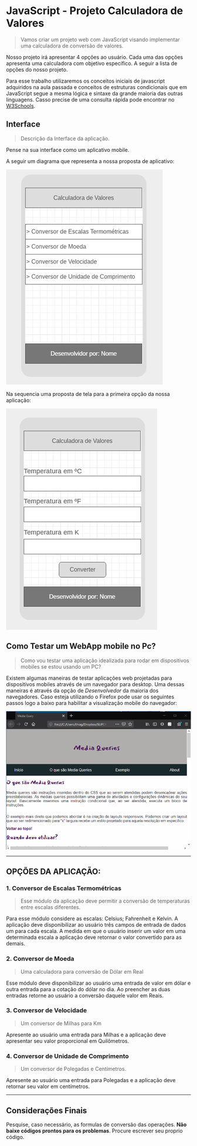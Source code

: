 # JavaScript - Projeto Calculadora de Valores

> Vamos criar um projeto web com JavaScript visando implementar uma calculadora de conversão de valores.

Nosso projeto irá apresentar 4 opções ao usuário. Cada uma das opções apresenta uma calculadora com objetivo específico. A seguir a lista de opções do nosso projeto.

Para esse trabalho utilizaremos os conceitos iniciais de javascript adquiridos na aula passada e conceitos de estruturas condicionais que em JavaScript segue a mesma lógica e sintaxe da grande maioria das outras linguagens. Casso precise de uma consulta rápida pode encontrar no [W3Schools](https://www.w3schools.com/js/js_if_else.asp).

## Interface

> Descrição da Interface da aplicação.

Pense na sua interface como um aplicativo mobile.

A seguir um diagrama que representa a nossa proposta de aplicativo:

![Diagrama da Interface Inicial](01.png)

Na sequencia uma proposta de tela para a primeira opção da nossa aplicação:

![Tela: Conversor de Escalas](02.png)

## Como Testar um WebApp mobile no Pc?

> Como vou testar uma aplicação idealizada para rodar em dispositivos mobiles se estou usando um PC?

Existem algumas maneiras de testar aplicações web projetadas para dispositivos mobiles através de um navegador para desktop. Uma dessas maneiras é através da opção de *Desenvolvedor* da maioria dos navegadores. Caso esteja utilizando o Firefox pode usar os seguintes passos logo a baixo para habilitar a visualização mobile do navegador:

![Habilitando visualização mobile do Firefox](03.gif)

----

## OPÇÕES DA APLICAÇÃO:

### 1. Conversor de Escalas Termométricas

> Esse módulo da aplicação deve permitir a conversão de temperaturas entre escalas diferentes.

Para esse módulo considere as escalas: Celsius; Fahrenheit e Kelvin. A aplicação deve disponibilizar ao usuário três campos de entrada de dados um para cada escala. A medida em que o usuário inserir um valor em uma determinada escala a aplicação deve retornar o valor convertido para as demais.

### 2. Conversor de Moeda

> Uma calculadora para conversão de Dólar em Real

Esse módulo deve disponibilizar ao usuário uma entrada de valor em dólar e outra entrada para a cotação do dólar no dia. Ao preencher as duas entradas retorne ao usuário a conversão daquele valor em Reais.

### 3. Conversor de Velocidade

> Um conversor de Milhas para Km

Apresente ao usuário uma entrada para Milhas e a aplicação deve apresentar seu valor proporcional em Quilômetros.

### 4. Conversor de Unidade de Comprimento

> Um conversor de Polegadas e Centímetros.

Apresente ao usuário uma entrada para Polegadas e a aplicação deve retornar seu valor em centímetros.

----

## Considerações Finais

Pesquise, caso necessário, as formulas de conversão das operações. **Não baixe códigos prontos para os problemas**. Procure escrever seu proprio código.
